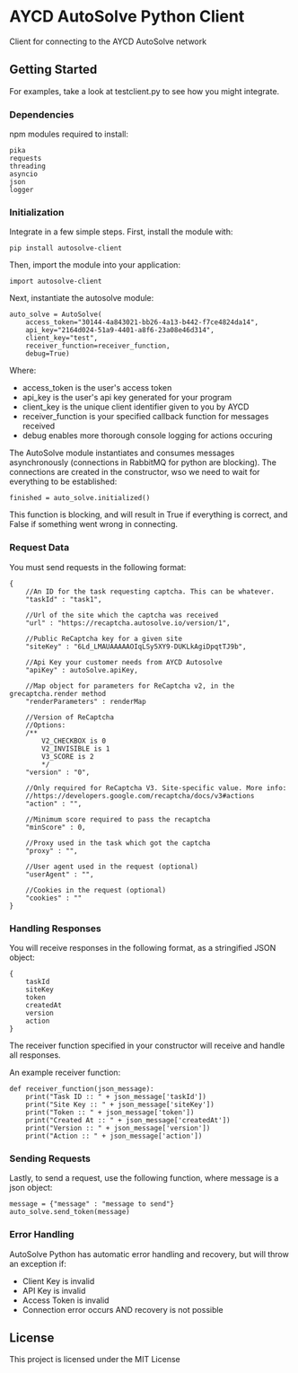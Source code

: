 # AYCD AutoSolve Python Client

Client for connecting to the AYCD AutoSolve network

## Getting Started

For examples, take a look at testclient.py to see how you might integrate.

### Dependencies

npm modules required to install:

```
pika
requests
threading 
asyncio
json
logger
```

### Initialization

Integrate in a few simple steps. First, install the module with:

```
pip install autosolve-client
```

Then, import the module into your application:
```
import autosolve-client
```

Next, instantiate the autosolve module:

```
auto_solve = AutoSolve(
    access_token="30144-4a843021-bb26-4a13-b442-f7ce4824da14",
    api_key="2164d024-51a9-4401-a8f6-23a08e46d314",
    client_key="test",
    receiver_function=receiver_function,
    debug=True)
```

Where:
- access_token is the user's access token
- api_key is the user's api key generated for your program
- client_key is the unique client identifier given to you by AYCD
- receiver_function is your specified callback function for messages received
- debug enables more thorough console logging for actions occuring

The AutoSolve module instantiates and consumes messages asynchronously 
(connections in RabbitMQ for python are blocking). 
The connections are created in the constructor, wso we need to wait for everything to be established:

```
finished = auto_solve.initialized()
```

This function is blocking, and will result in True if everything is correct,
 and False if something went wrong in connecting.

### Request Data

You must send requests in the following format:

```
{
    //An ID for the task requesting captcha. This can be whatever.
    "taskId" : "task1", 

    //Url of the site which the captcha was received
    "url" : "https://recaptcha.autosolve.io/version/1", 

    //Public ReCaptcha key for a given site
    "siteKey" : "6Ld_LMAUAAAAAOIqLSy5XY9-DUKLkAgiDpqtTJ9b", 

    //Api Key your customer needs from AYCD Autosolve
    "apiKey" : autoSolve.apiKey, 

    //Map object for parameters for ReCaptcha v2, in the grecaptcha.render method
    "renderParameters" : renderMap

    //Version of ReCaptcha
    //Options:
    /**
        V2_CHECKBOX is 0
        V2_INVISIBLE is 1
        V3_SCORE is 2
        */
    "version" : "0", 

    //Only required for ReCaptcha V3. Site-specific value. More info:
    //https://developers.google.com/recaptcha/docs/v3#actions
    "action" : "", 

    //Minimum score required to pass the recaptcha
    "minScore" : 0, 

    //Proxy used in the task which got the captcha
    "proxy" : "", 

    //User agent used in the request (optional)
    "userAgent" : "",

    //Cookies in the request (optional)
    "cookies" : ""
}
```

### Handling Responses

You will receive responses in the following format, as a stringified JSON object:

```
{
    taskId
    siteKey
    token
    createdAt
    version
    action
}

```

The receiver function specified in your constructor will receive and handle all responses.

An example receiver function: 

```
def receiver_function(json_message):
    print("Task ID :: " + json_message['taskId'])
    print("Site Key :: " + json_message['siteKey'])
    print("Token :: " + json_message['token'])
    print("Created At :: " + json_message['createdAt'])
    print("Version :: " + json_message['version'])
    print("Action :: " + json_message['action'])
```


### Sending Requests

Lastly, to send a request, use the following function, where message is a json object:

```  
message = {"message" : "message to send"}
auto_solve.send_token(message)
```

### Error Handling

AutoSolve Python has automatic error handling and recovery, but will throw an exception if:

- Client Key is invalid
- API Key is invalid
- Access Token is invalid
- Connection error occurs AND recovery is not possible
## License

This project is licensed under the MIT License
